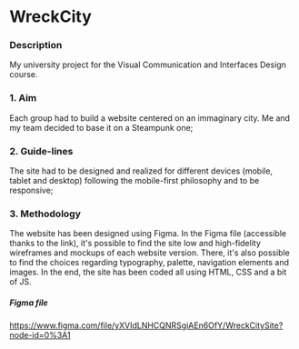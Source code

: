 # WreckCity

### Description
My university project for the Visual Communication and Interfaces Design course.

### 1. Aim
Each group had to build a website centered on an immaginary city. Me and my team decided to base it on a Steampunk one;

### 2. Guide-lines
The site had to be designed and realized for different devices (mobile, tablet and desktop) following the mobile-first philosophy and to be responsive; 

### 3. Methodology
The website has been designed using Figma. In the Figma file (accessible thanks to the link), it's possible to find 
the site low and high-fidelity wireframes and mockups of each website version. There, it's also possible to find the choices regarding 
typography, palette, navigation elements and images. In the end, the site has been coded all using HTML, CSS and a bit of JS.

##### Figma file
https://www.figma.com/file/yXVIdLNHCQNRSgiAEn6OfY/WreckCitySite?node-id=0%3A1
